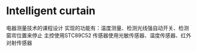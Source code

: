 # Intelligent curtain
电器测量技术的课程设计
实现的功能有：温度测量、检测光线强自动开关、检测窗帘位置来停止
主控使用STC89C52
传感器使用光敏传感器、温度传感器、红外对射传感器
